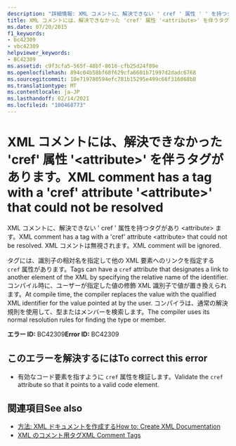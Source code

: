 ```yaml
---
description: "詳細情報: XML コメントに、解決できない ' cref ' 属性 ' ' を持つタグがあります <attribute>"
title: XML コメントには、解決できなかった 'cref' 属性 '<attribute>' を伴うタグがあります。
ms.date: 07/20/2015
f1_keywords:
- bc42309
- vbc42309
helpviewer_keywords:
- BC42309
ms.assetid: c9f3cfa5-565f-48bf-8616-cfb25d24f89e
ms.openlocfilehash: 894c04b58bf68f629cfa6601b71997d2dadc6768
ms.sourcegitcommit: 10e719780594efc781b15295e499c66f316068b8
ms.translationtype: MT
ms.contentlocale: ja-JP
ms.lasthandoff: 02/14/2021
ms.locfileid: "100468773"
---
```

# <a name="xml-comment-has-a-tag-with-a-cref-attribute-attribute-that-could-not-be-resolved"></a><span data-ttu-id="1fe40-103">XML コメントには、解決できなかった 'cref' 属性 '\<attribute>' を伴うタグがあります。</span><span class="sxs-lookup"><span data-stu-id="1fe40-103">XML comment has a tag with a 'cref' attribute '\<attribute>' that could not be resolved</span></span>

<span data-ttu-id="1fe40-104">XML コメントに、解決できない ' cref ' 属性を持つタグがあり \<attribute> ます。</span><span class="sxs-lookup"><span data-stu-id="1fe40-104">XML comment has a tag with a 'cref' attribute \<attribute> that could not be resolved.</span></span> <span data-ttu-id="1fe40-105">XML コメントは無視されます。</span><span class="sxs-lookup"><span data-stu-id="1fe40-105">XML comment will be ignored.</span></span>  
  
 <span data-ttu-id="1fe40-106">タグには、識別子の相対名を指定して他の XML 要素へのリンクを指定する `cref` 属性があります。</span><span class="sxs-lookup"><span data-stu-id="1fe40-106">Tags can have a `cref` attribute that designates a link to another element of the XML by specifying the relative name of the identifier.</span></span> <span data-ttu-id="1fe40-107">コンパイル時に、ユーザーが指定した値の修飾 XML 識別子で値が置き換えられます。</span><span class="sxs-lookup"><span data-stu-id="1fe40-107">At compile time, the compiler replaces the value with the qualified XML identifier for the value pointed at by the user.</span></span> <span data-ttu-id="1fe40-108">コンパイラは、通常の解決規則を使用して、型またはメンバーを検索します。</span><span class="sxs-lookup"><span data-stu-id="1fe40-108">The compiler uses its normal resolution rules for finding the type or member.</span></span>  
  
 <span data-ttu-id="1fe40-109">**エラー ID:** BC42309</span><span class="sxs-lookup"><span data-stu-id="1fe40-109">**Error ID:** BC42309</span></span>  
  
## <a name="to-correct-this-error"></a><span data-ttu-id="1fe40-110">このエラーを解決するには</span><span class="sxs-lookup"><span data-stu-id="1fe40-110">To correct this error</span></span>  
  
- <span data-ttu-id="1fe40-111">有効なコード要素を指すように `cref` 属性を検証します。</span><span class="sxs-lookup"><span data-stu-id="1fe40-111">Validate the `cref` attribute so that it points to a valid code element.</span></span>  
  
## <a name="see-also"></a><span data-ttu-id="1fe40-112">関連項目</span><span class="sxs-lookup"><span data-stu-id="1fe40-112">See also</span></span>

- [<span data-ttu-id="1fe40-113">方法: XML ドキュメントを作成する</span><span class="sxs-lookup"><span data-stu-id="1fe40-113">How to: Create XML Documentation</span></span>](../programming-guide/program-structure/how-to-create-xml-documentation.md)
- [<span data-ttu-id="1fe40-114">XML のコメント用タグ</span><span class="sxs-lookup"><span data-stu-id="1fe40-114">XML Comment Tags</span></span>](../language-reference/xmldoc/index.md)
